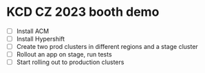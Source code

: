 # KCD CZ 2023 booth demo

* [ ] Install ACM
* [ ] Install Hypershift
* [ ] Create two prod clusters in different regions and a stage cluster
* [ ] Rollout an app on stage, run tests
* [ ] Start rolling out to production clusters

